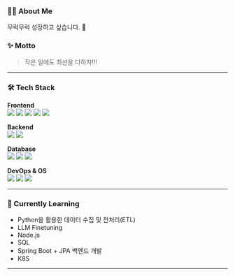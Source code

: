### 👩‍💻 About Me

무럭무럭 성장하고 싶습니다. 🌱


### ✨ Motto
> 작은 일에도 최선을 다하자!!!

---

### 🛠️ Tech Stack

**Frontend**  
<img src="https://img.shields.io/badge/React-61DAFB?style=flat&logo=react&logoColor=black"/>
<img src="https://img.shields.io/badge/JavaScript-F7DF1E?style=flat&logo=javascript&logoColor=black"/>
<img src="https://img.shields.io/badge/jQuery-0769AD?style=flat&logo=jquery&logoColor=white"/>
<img src="https://img.shields.io/badge/HTML5-E34F26?style=flat&logo=html5&logoColor=white"/>
<img src="https://img.shields.io/badge/CSS3-1572B6?style=flat&logo=css3&logoColor=white"/>

**Backend**  
<img src="https://img.shields.io/badge/Java-ED8B00?style=flat&logo=openjdk&logoColor=white"/>
<img src="https://img.shields.io/badge/Spring-6DB33F?style=flat&logo=spring&logoColor=white"/>

**Database**  
<img src="https://img.shields.io/badge/MySQL-4479A1?style=flat&logo=MySQL&logoColor=white"/>
<img src="https://img.shields.io/badge/Oracle-F80000?style=flat&logo=oracle&logoColor=black"/>
<img src="https://img.shields.io/badge/MariaDB-003545?style=flat&logo=mariadb&logoColor=white"/>

**DevOps & OS**  
<img src="https://img.shields.io/badge/AWS-FF9900?style=flat&logo=amazonaws&logoColor=white"/>
<img src="https://img.shields.io/badge/Linux-FCC624?style=flat&logo=linux&logoColor=black"/>
<img src="https://img.shields.io/badge/Windows-0078D6?style=flat&logo=windows&logoColor=white"/>

---

### 🔭 Currently Learning
- Python을 활용한 데이터 수집 및 전처리(ETL)
- LLM Finetuning
- Node.js
- SQL
- Spring Boot + JPA 백엔드 개발
- K8S

---

<!-- ### 💡 Interested In-->

